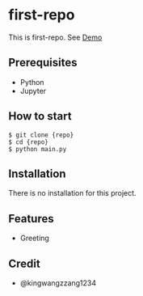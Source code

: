 # first-repo

This is first-repo. See [Demo](https://www.google.com/)

## Prerequisites

- Python
- Jupyter

## How to start

```shell
$ git clone {repo}
$ cd {repo}
$ python main.py
```

## Installation

There is no installation for this project.

## Features

- Greeting

## Credit

- @kingwangzzang1234
